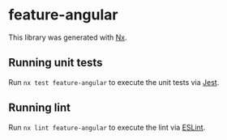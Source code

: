 # feature-angular

This library was generated with [Nx](https://nx.dev).

## Running unit tests

Run `nx test feature-angular` to execute the unit tests via [Jest](https://jestjs.io).

## Running lint

Run `nx lint feature-angular` to execute the lint via [ESLint](https://eslint.org/).
